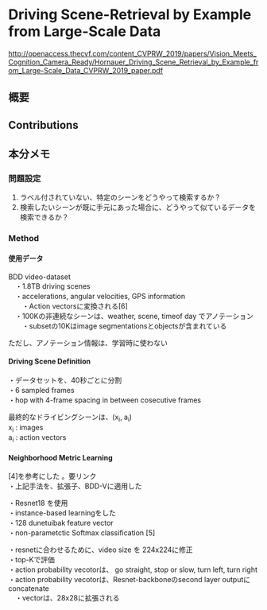 # Driving Scene-Retrieval by Example from Large-Scale Data
http://openaccess.thecvf.com/content_CVPRW_2019/papers/Vision_Meets_Cognition_Camera_Ready/Hornauer_Driving_Scene_Retrieval_by_Example_from_Large-Scale_Data_CVPRW_2019_paper.pdf
  
## 概要  
  
## Contributions

## 本分メモ  

### 問題設定  
1. ラベル付されていない、特定のシーンをどうやって検索するか？  
2. 検索したいシーンが既に手元にあった場合に、どうやって似ているデータを検索できるか？  

### Method

#### 使用データ 
BDD video-dataset  
　・1.8TB driving scenes  
　・accelerations, angular velocities, GPS information  
　　・Action vectorsに変換される[6]  
　・100Kの非連続なシーンは、weather, scene, timeof day でアノテーション  
　　・subsetの10Kはimage segmentationsとobjectsが含まれている  
  
ただし、アノテーション情報は、学習時に使わない  

#### Driving Scene Definition  
・データセットを、40秒ごとに分割  
・6 sampled frames  
・hop with 4-frame spacing in between cosecutive frames  
  
最終的なドライビングシーンは、(x<sub>i</sub>, a<sub>i</sub>)  
x<sub>i</sub> : images  
a<sub>i</sub> : action vectors  

#### Neighborhood Metric Learning
[4]を参考にした 。要リンク  
・上記手法を、拡張子、BDD-Vに適用した  
  
・Resnet18 を使用  
・instance-based learningをした  
・128 dunetuibak feature vector  
・non-parametctic Softmax classification [5]  
  
・resnetに合わせるために、video size を 224x224に修正  
・top-Kで評価  
・action probability vecotorは、 go straight, stop or slow, turn left, turn right  
・action probability vecotorは、Resnet-backboneのsecond layer outputにconcatenate  
　・vectorは、28x28に拡張される

